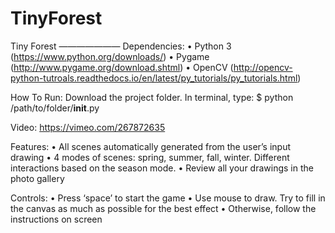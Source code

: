 # TinyForest

Tiny Forest
———————
Dependencies:
• Python 3 (https://www.python.org/downloads/)
• Pygame (http://www.pygame.org/download.shtml)
• OpenCV (http://opencv-python-tutroals.readthedocs.io/en/latest/py_tutorials/py_tutorials.html)

How To Run:
Download the project folder. In terminal, type:
$ python /path/to/folder/__init__.py

Video:
https://vimeo.com/267872635

Features:
• All scenes automatically generated from the user’s input drawing
• 4 modes of scenes: spring, summer, fall, winter. Different interactions based on the season mode.
• Review all your drawings in the photo gallery

Controls:
• Press ‘space’ to start the game
• Use mouse to draw. Try to fill in the canvas as much as possible for the best effect
• Otherwise, follow the instructions on screen
